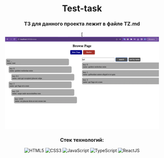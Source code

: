 <div align="center">

# Test-task

### ТЗ для данного проекта лежит в файле TZ.md

[![Header](https://github.com/solovpro/test-task/raw/master/src/assets/img/screenshot.png)

### Стек технологий:

![HTML5](https://img.shields.io/badge/-HTML5-A9A9A9?style=for-the-badge&logo=HTML5)
![CSS3](https://img.shields.io/badge/-SCSS-4B0082?style=for-the-badge&logo=CSS3)
![JavaScript](https://img.shields.io/badge/-JavaScript-8B0000?style=for-the-badge&logo=javascript)
![TypeScript](https://img.shields.io/badge/-TypeScript-000066?style=for-the-badge&logo=typescript)
![ReactJS](https://img.shields.io/badge/-ReactJS-4682B4?style=for-the-badge&logo=React)

</div>
